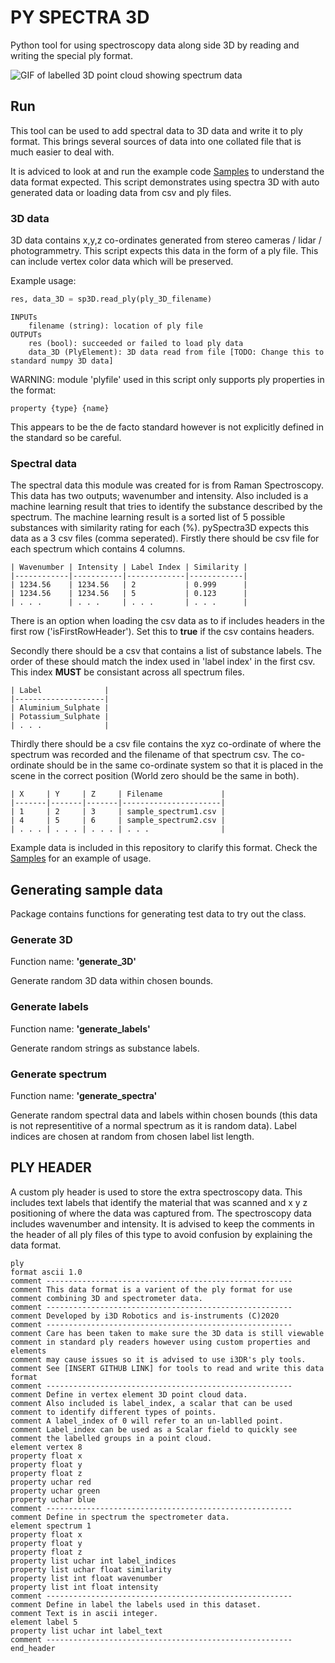 # **PY SPECTRA 3D**

Python tool for using spectroscopy data along side 3D by reading and writing the special ply format.

![GIF of labelled 3D point cloud showing spectrum data](https://raw.githubusercontent.com/i3drobotics/Spectra3D/master/pySpectra3D/Spectra3D/pySpectra3D_example.gif)

## **Run**
This tool can be used to add spectral data to 3D data and write it to ply format. This brings several sources of data into one collated file that is much easier to deal with.

It is adviced to look at and run the example code [Samples](https://github.com/i3drobotics/Spectra3D/tree/master/pySpectra3D/SampleScripts) to understand the data format expected. This script demonstrates using spectra 3D with auto generated data or loading data from csv and ply files.

### **3D data**
3D data contains x,y,z co-ordinates generated from stereo cameras / lidar / photogrammetry. This script expects this data in the form of a ply file. This can include vertex color data which will be preserved. 

Example usage:
```python
res, data_3D = sp3D.read_ply(ply_3D_filename)
```
```
INPUTs
    filename (string): location of ply file
OUTPUTs
    res (bool): succeeded or failed to load ply data
    data_3D (PlyElement): 3D data read from file [TODO: Change this to standard numpy 3D data]
```

WARNING: module 'plyfile' used in this script only supports ply properties in the format:
```code
property {type} {name}
```
This appears to be the de facto standard however is not explicitly defined in the standard so be careful.

### **Spectral data**
The spectral data this module was created for is from Raman Spectroscopy. This data has two outputs; wavenumber and intensity. Also included is a machine learning result that tries to identify the substance described by the spectrum. The machine learning result is a sorted list of 5 possible substances with similarity rating for each (%). pySpectra3D expects this data as a 3 csv files (comma seperated). Firstly there should be csv file for each spectrum which contains 4 columns. 
```
| Wavenumber | Intensity | Label Index | Similarity |
|------------|-----------|-------------|------------|
| 1234.56    | 1234.56   | 2           | 0.999      |
| 1234.56    | 1234.56   | 5           | 0.123      |
| . . .      | . . .     | . . .       | . . .      |
```
There is an option when loading the csv data as to if includes headers in the first row ('isFirstRowHeader'). Set this to **true** if the csv contains headers. 

Secondly there should be a csv that contains a list of substance labels. The order of these should match the index used in 'label index' in the first csv. This index **MUST** be consistant across all spectrum files.
```
| Label              |
|--------------------|
| Aluminium_Sulphate |
| Potassium_Sulphate |
| . . .              |
```
Thirdly there should be a csv file contains the xyz co-ordinate of where the spectrum was recorded and the filename of that spectrum csv. The co-ordinate should be in the same co-ordinate system so that it is placed in the scene in the correct position (World zero should be the same in both).
```
| X     | Y     | Z     | Filename             |
|-------|-------|-------|----------------------|
| 1     | 2     | 3     | sample_spectrum1.csv |
| 4     | 5     | 6     | sample_spectrum2.csv |
| . . . | . . . | . . . | . . .                |
```

Example data is included in this repository to clarify this format. Check the [Samples](https://github.com/i3drobotics/Spectra3D/tree/master/pySpectra3D/SampleScripts) for an example of usage. 

## **Generating sample data**
Package contains functions for generating test data to try out the class. 
### **Generate 3D**
Function name: **'generate_3D'**

Generate random 3D data within chosen bounds. 

### **Generate labels**
Function name: **'generate_labels'**

Generate random strings as substance labels.

### **Generate spectrum**
Function name: **'generate_spectra'**

Generate random spectral data and labels within chosen bounds (this data is not representitive of a normal spectrum as it is random data). Label indices are chosen at random from chosen label list length.

## **PLY HEADER**
A custom ply header is used to store the extra spectroscopy data. This includes text labels that identify the material that was scanned and x y z positioning of where the data was captured from. The spectroscopy data includes wavenumber and intensity.
It is advised to keep the comments in the header of all ply files of this type to avoid confusion by explaining the data format. 
```
ply
format ascii 1.0
comment -------------------------------------------------------
comment This data format is a varient of the ply format for use
comment combining 3D and spectrometer data.
comment -------------------------------------------------------
comment Developed by i3D Robotics and is-instruments (C)2020
comment -------------------------------------------------------
comment Care has been taken to make sure the 3D data is still viewable
comment in standard ply readers however using custom properties and elements
comment may cause issues so it is advised to use i3DR's ply tools.
comment See [INSERT GITHUB LINK] for tools to read and write this data format
comment -------------------------------------------------------
comment Define in vertex element 3D point cloud data.
comment Also included is label_index, a scalar that can be used
comment to identify different types of points.
comment A label_index of 0 will refer to an un-lablled point.
comment Label_index can be used as a Scalar field to quickly see
comment the labelled groups in a point cloud.
element vertex 8
property float x
property float y
property float z
property uchar red
property uchar green
property uchar blue
comment -------------------------------------------------------
comment Define in spectrum the spectrometer data.
element spectrum 1
property float x
property float y
property float z
property list uchar int label_indices
property list uchar float similarity
property list int float wavenumber
property list int float intensity
comment -------------------------------------------------------
comment Define in label the labels used in this dataset.
comment Text is in ascii integer.
element label 5
property list uchar int label_text
comment -------------------------------------------------------
end_header
```
